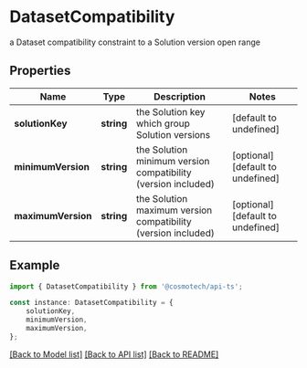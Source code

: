 # DatasetCompatibility

a Dataset compatibility constraint to a Solution version open range

## Properties

Name | Type | Description | Notes
------------ | ------------- | ------------- | -------------
**solutionKey** | **string** | the Solution key which group Solution versions | [default to undefined]
**minimumVersion** | **string** | the Solution minimum version compatibility (version included) | [optional] [default to undefined]
**maximumVersion** | **string** | the Solution maximum version compatibility (version included) | [optional] [default to undefined]

## Example

```typescript
import { DatasetCompatibility } from '@cosmotech/api-ts';

const instance: DatasetCompatibility = {
    solutionKey,
    minimumVersion,
    maximumVersion,
};
```

[[Back to Model list]](../README.md#documentation-for-models) [[Back to API list]](../README.md#documentation-for-api-endpoints) [[Back to README]](../README.md)

